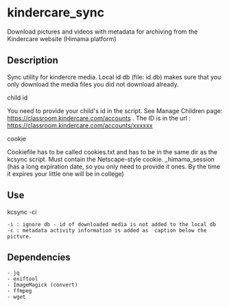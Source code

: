 kindercare_sync
===============

Download pictures and videos with metadata for archiving from the Kindercare website (Himama platform)

Description
-----------

Sync utility for kindercre media. Local id db (file: id.db) makes sure that you only download the media files you did not download already. 

child id

You need to provide your child's id in the script. See Manage Children page: https://classroom.kindercare.com/accounts . The ID is in the url : https://classroom.kindercare.com/accounts/xxxxxx 


cookie

Cookiefile has to be called cookies.txt and has to be in the same dir as the kcsync script.
Must contain the Netscape-style cookie.  _himama_session (has a long expiration date, so you only need to provide it ones. By the time it expires your little one will be in college)


Use
---

kcsync -ci 

	-i : ignore db - id of downloaded media is not added to the local db
	-c : metadata activity information is added as  caption below the picture.


Dependencies
------------

	- jq
	- exiftool
	- ImageMagick (convert)
	- ffmpeg
	- wget
 
